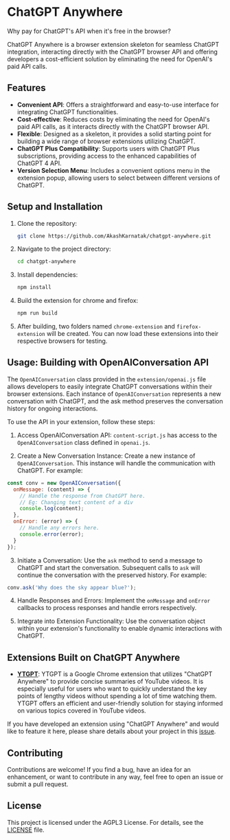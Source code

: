 # ChatGPT Anywhere

Why pay for ChatGPT's API when it's free in the browser?

ChatGPT Anywhere is a browser extension skeleton for seamless ChatGPT integration, interacting directly with
the ChatGPT browser API and offering developers a cost-efficient solution by eliminating the need for OpenAI's
paid API calls.

## Features
* **Convenient API**: Offers a straightforward and easy-to-use interface for integrating ChatGPT functionalities.
* **Cost-effective**: Reduces costs by eliminating the need for OpenAI's paid API calls, as it interacts directly with the ChatGPT browser API.
* **Flexible**: Designed as a skeleton, it provides a solid starting point for building a wide range of browser extensions utilizing ChatGPT.
* **ChatGPT Plus Compatibility**: Supports users with ChatGPT Plus subscriptions, providing access to the enhanced capabilities of ChatGPT 4 API.
* **Version Selection Menu**: Includes a convenient options menu in the extension popup, allowing users to select between different versions of ChatGPT.

## Setup and Installation

1. Clone the repository:

   ```bash
   git clone https://github.com/AkashKarnatak/chatgpt-anywhere.git
   ```

2. Navigate to the project directory:

   ```bash
   cd chatgpt-anywhere
   ```

3. Install dependencies:

   ```bash
   npm install
   ```

4. Build the extension for chrome and firefox:

   ```bash
   npm run build
   ```

5. After building, two folders named `chrome-extension` and `firefox-extension` will
be created. You can now load these extensions into their respective browsers
for testing.

## Usage: Building with OpenAIConversation API
The `OpenAIConversation` class provided in the `extension/openai.js` file allows
developers to easily integrate ChatGPT conversations within their browser
extensions. Each instance of `OpenAIConversation` represents a new conversation
with ChatGPT, and the ask method preserves the conversation history for ongoing
interactions.

To use the API in your extension, follow these steps:

1. Access OpenAIConversation API:
`content-script.js` has access to the `OpenAIConversation` class defined in
`openai.js`.

2. Create a New Conversation Instance:
Create a new instance of `OpenAIConversation`. This instance will handle the
communication with ChatGPT. For example:

```js
const conv = new OpenAIConversation({
  onMessage: (content) => {
    // Handle the response from ChatGPT here.
    // Eg: Changing text content of a div
    console.log(content);
  },
  onError: (error) => {
    // Handle any errors here.
    console.error(error);
  }
});
```

3. Initiate a Conversation:
Use the `ask` method to send a message to ChatGPT and start the conversation.
Subsequent calls to `ask` will continue the conversation with the preserved history.
For example:

```js
conv.ask('Why does the sky appear blue?');
```

4. Handle Responses and Errors:
Implement the `onMessage` and `onError` callbacks to process responses and
handle errors respectively.

5. Integrate into Extension Functionality:
Use the conversation object within your extension's functionality to enable
dynamic interactions with ChatGPT.

## Extensions Built on ChatGPT Anywhere

* [**YTGPT**](https://github.com/akashKarnatak/ytgpt): YTGPT is a Google Chrome extension that utilizes "ChatGPT Anywhere" to provide concise summaries of YouTube videos. It is especially useful for users who want to quickly understand the key points of lengthy videos without spending a lot of time watching them. YTGPT offers an efficient and user-friendly solution for staying informed on various topics covered in YouTube videos.

If you have developed an extension using "ChatGPT Anywhere" and would like to
feature it here, please share details about your project in this [issue](https://github.com/AkashKarnatak/chatgpt-anywhere/issues/1).

## Contributing

Contributions are welcome! If you find a bug, have an idea for an enhancement, or want to contribute in any way, feel free to open an issue or submit a pull request.

## License

This project is licensed under the AGPL3 License. For details, see the [LICENSE](LICENSE) file.
